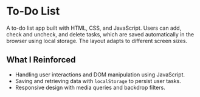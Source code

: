 # To-Do List

A to-do list app built with HTML, CSS, and JavaScript. Users can add, check and uncheck, and delete tasks, which are saved automatically in the browser using local storage. The layout adapts to different screen sizes.

## What I Reinforced

- Handling user interactions and DOM manipulation using JavaScript.
- Saving and retrieving data with `localStorage` to persist user tasks.
- Responsive design with media queries and backdrop filters.
